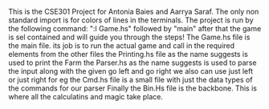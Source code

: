 This is the CSE301 Project for Antonia Baies and Aarrya Saraf.
The only non standard import is for colors of lines in the terminals.
The project is run by the following command: ":l Game.hs" followed by "main"
after that the game is sel contained and will guide you through the steps!
The Game.hs file is the main file. its job is to run the actual game and call in the required
elements from the other files
the Printing.hs file as the name suggests is used to print the Farm
the Parser.hs as the name suggests is used to parse the input
along with the given go left and go right we also can use just left or just right for eg
the Cmd.hs file is a small file with just the data types of the commands for our parser
Finally the Bin.Hs file is the backbone. This is where all the calculatins and magic take place.
